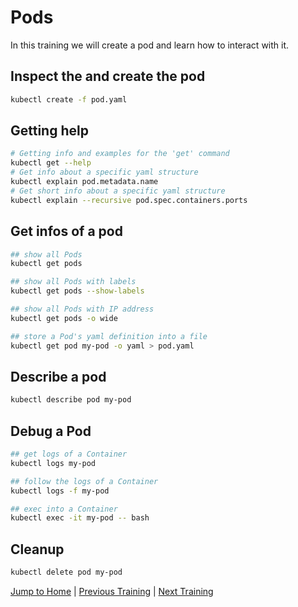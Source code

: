 # Pods

In this training we will create a pod and learn how to interact with it.

## Inspect the and create the pod

```bash
kubectl create -f pod.yaml
```

## Getting help

```bash
# Getting info and examples for the 'get' command
kubectl get --help
# Get info about a specific yaml structure
kubectl explain pod.metadata.name
# Get short info about a specific yaml structure
kubectl explain --recursive pod.spec.containers.ports
```

## Get infos of a pod

```bash
## show all Pods
kubectl get pods

## show all Pods with labels
kubectl get pods --show-labels

## show all Pods with IP address
kubectl get pods -o wide

## store a Pod's yaml definition into a file
kubectl get pod my-pod -o yaml > pod.yaml
```

## Describe a pod

```bash
kubectl describe pod my-pod
```

## Debug a Pod

```bash
## get logs of a Container
kubectl logs my-pod

## follow the logs of a Container
kubectl logs -f my-pod

## exec into a Container
kubectl exec -it my-pod -- bash
```

## Cleanup

```bash
kubectl delete pod my-pod
```

[Jump to Home](../README.md) | [Previous Training](../01_hello-k8s/README.md) | [Next Training](../03_commands-and-args/README.md)